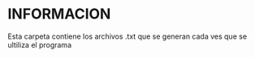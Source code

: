 # INFORMACION

Esta carpeta contiene los archivos .txt que se generan cada ves que se ultiliza el programa
